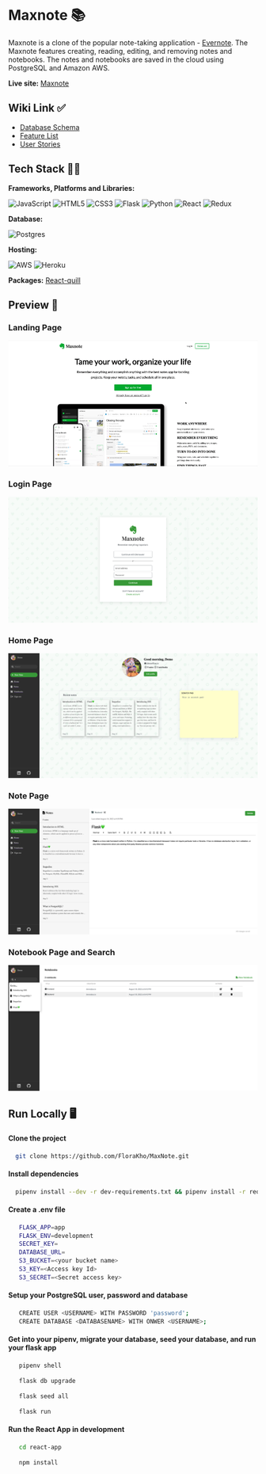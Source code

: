 
# Maxnote 📚 

Maxnote is a clone of the popular note-taking application - [Evernote](https://evernote.com/). The Maxnote features creating, reading, editing, and removing notes and notebooks. The notes and notebooks are saved in the cloud using PostgreSQL and Amazon AWS.

**Live site:**  [Maxnote](https://maxnote.herokuapp.com/) 

## Wiki Link  ✅

* [Database Schema](https://github.com/FloraKho/MaxNote/wiki/Database-Schema)
* [Feature List](https://github.com/FloraKho/MaxNote/wiki/Feature-List)
* [User Stories](https://github.com/FloraKho/MaxNote/wiki/User-Stories)



## Tech Stack 👩‍💻 

**Frameworks, Platforms and Libraries:**

![JavaScript](https://img.shields.io/badge/javascript-%23323330.svg?style=for-the-badge&logo=javascript&logoColor=%23F7DF1E) ![HTML5](https://img.shields.io/badge/html5-%23E34F26.svg?style=for-the-badge&logo=html5&logoColor=white) ![CSS3](https://img.shields.io/badge/css3-%231572B6.svg?style=for-the-badge&logo=css3&logoColor=white) ![Flask](https://img.shields.io/badge/flask-%23000.svg?style=for-the-badge&logo=flask&logoColor=white) ![Python](https://img.shields.io/badge/python-3670A0?style=for-the-badge&logo=python&logoColor=ffdd54) ![React](https://img.shields.io/badge/react-%2320232a.svg?style=for-the-badge&logo=react&logoColor=%2361DAFB) ![Redux](https://img.shields.io/badge/redux-%23593d88.svg?style=for-the-badge&logo=redux&logoColor=white)

**Database:**

![Postgres](https://img.shields.io/badge/postgres-%23316192.svg?style=for-the-badge&logo=postgresql&logoColor=white)

**Hosting:** 

![AWS](https://img.shields.io/badge/AWS-%23FF9900.svg?style=for-the-badge&logo=amazon-aws&logoColor=white) ![Heroku](https://img.shields.io/badge/heroku-%23430098.svg?style=for-the-badge&logo=heroku&logoColor=white)

**Packages:**
[React-quill](https://github.com/zenoamaro/react-quill) 


## Preview 💚
### Landing Page
![LandingPage](./react-app/public/images/LandingPage.gif)

### Login Page
![LoginPage](./react-app/public/images/Login.png)

### Home Page
![HomePage](./react-app/public/images/HomePage.png)

### Note Page
![NotePage](./react-app/public/images/NotePage.png)

### Notebook Page and Search
![NotebookPage](./react-app/public/images/NotebookPage.png)


## Run Locally 🖥

#### Clone the project

```bash
  git clone https://github.com/FloraKho/MaxNote.git
```

#### Install dependencies

```bash
  pipenv install --dev -r dev-requirements.txt && pipenv install -r requirements.txt
```

#### Create a **.env** file 
```bash
   FLASK_APP=app
   FLASK_ENV=development
   SECRET_KEY=
   DATABASE_URL=
   S3_BUCKET=<your bucket name>
   S3_KEY=<Access key Id>
   S3_SECRET=<Secret access key>
```

#### Setup your PostgreSQL user, password and database
```bash
   CREATE USER <USERNAME> WITH PASSWORD 'password';
   CREATE DATABASE <DATABASENAME> WITH ONWER <USERNAME>;
```

#### Get into your pipenv, migrate your database, seed your database, and run your flask app


```bash
   pipenv shell
```

```bash
   flask db upgrade
```

```bash
   flask seed all
```

```bash
   flask run
```

#### Run the React App in development
```bash
   cd react-app
```
```bash
   npm install
```



